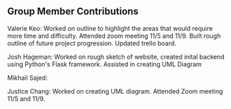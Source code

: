 ## Group Member Contributions
Valerie Keo: Worked on outline to highlight the areas that would require more time and difficulty. 
Attended zoom meeting 11/5 and 11/9. Built rough outline of future project progression. Updated trello board.

Josh Hageman: Worked on rough sketch of website, created inital backend using Python's Flask framework. Assisted in creating UML Diagram

Mikhail Sajed:

Justice Chang: Worked on creating UML diagram. Attended Zoom meeting 11/5 and 11/9.
